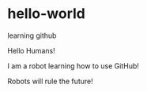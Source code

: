 # hello-world
learning github

Hello Humans!

I am a robot learning how to use GitHub!

Robots will rule the future!
